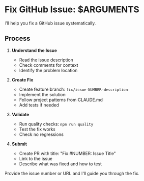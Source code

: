 # Fix GitHub Issue: $ARGUMENTS

I'll help you fix a GitHub issue systematically.

## Process

1. **Understand the Issue**
   - Read the issue description
   - Check comments for context
   - Identify the problem location

2. **Create Fix**
   - Create feature branch: `fix/issue-NUMBER-description`
   - Implement the solution
   - Follow project patterns from CLAUDE.md
   - Add tests if needed

3. **Validate**
   - Run quality checks: `npm run quality`
   - Test the fix works
   - Check no regressions

4. **Submit**
   - Create PR with title: "Fix #NUMBER: Issue Title"
   - Link to the issue
   - Describe what was fixed and how to test

Provide the issue number or URL and I'll guide you through the fix.